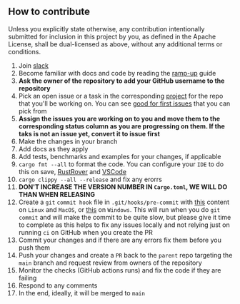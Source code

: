 ## How to contribute

Unless you explicitly state otherwise, any contribution intentionally submitted for inclusion in this project by you, as defined in the Apache License, shall be dual-licensed as above, without any additional terms or conditions.

1. Join [slack](https://join.slack.com/t/rencfs/shared_invite/zt-2o4l1tdkk-VJeWIbO2p6zgeafDISPHbQ)
2. Become familiar with docs and code by reading the [ramp-up](Ramp-up.md) guide
3. **Ask the owner of the repository to add your GitHub username to the repository**
4. Pick an open issue or a task in the corresponding [project](https://github.com/users/radumarias/projects/1) for the repo that you'll be working on. You can see [good for first issues](https://github.com/radumarias/rencfs/issues?q=is%3Aissue+is%3Aopen+label%3A%22good+first+issue%22) that you can pick from
5. **Assign the issues you are working on to you and move them to the corresponding status column as you are progressing on them. If the taks is not an issue yet, convert it to issue first**
6. Make the changes in your branch
7. Add docs as they apply
8. Add tests, benchmarks and examples for your changes, if applicable
9. `cargo fmt --all` to format the code. You can configure your `IDE` to do this on
   save, [RustRover](https://www.jetbrains.com/help/rust/rustfmt.html)
   and [VSCode](https://code.visualstudio.com/docs/languages/rust#_formatting)
10. `cargo clippy --all --release` and fix any erorrs
11. **DON'T INCREASE THE VERSION NUMBER IN `Cargo.toml`, WE WILL DO THAN WHEN RELEASING**
12. Create a `git` `commit hook` file in `.git/hooks/pre-commit` with [this](hooks/linux-macos/pre-commit) content on `Linux` and `MacOS`, or [this](hooks/windows/pre-commit) on `Windows`. This will run when you do `git commit` and will make the commit to be quite slow, but please give it time to complete as this helps to fix any issues locally and not relying just on running `ci` on GitHub when you create the PR
13. Commit your changes and if there are any errors fix them before you push them
14. Push your changes and create a `PR` back to the `parent` repo targeting the `main` branch and request review from owners of the repository
15. Monitor the checks (GitHub actions runs) and fix the code if they are failing
16. Respond to any comments
17. In the end, ideally, it will be merged to `main`
